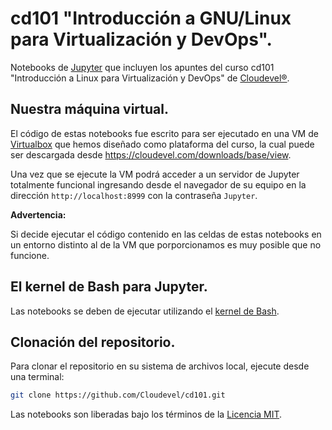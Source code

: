 
# cd101 "Introducción a GNU/Linux para Virtualización y DevOps".


Notebooks de [Jupyter](https://jupyter.org) que incluyen los apuntes del curso cd101 "Introducción a Linux para Virtualización y DevOps" de [Cloudevel®](https://cloudevel.com). 

## Nuestra máquina virtual.

El código de estas notebooks fue escrito para ser ejecutado en una VM de [Virtualbox](https://virtualbox.org) que hemos diseñado como plataforma del curso, la cual puede ser descargada desde https://cloudevel.com/downloads/base/view. 

Una vez que se ejecute la VM podrá acceder a un servidor de Jupyter totalmente funcional ingresando desde el navegador de su equipo en la dirección ```http://localhost:8999``` con la contraseña ```Jupyter```.

**Advertencia:**

Si decide ejecutar el código contenido en las celdas de estas notebooks en un entorno distinto al de la VM que porporcionamos es muy posible que no funcione.


## El kernel de Bash para Jupyter.

Las notebooks se deben de ejecutar utilizando el [kernel de Bash](https://github.com/takluyver/bash_kernel).


## Clonación del repositorio.

Para clonar el repositorio en su sistema de archivos local, ejecute desde una terminal:

``` bash
git clone https://github.com/Cloudevel/cd101.git
```

Las notebooks son liberadas bajo los términos de la [Licencia MIT](LICENSE).